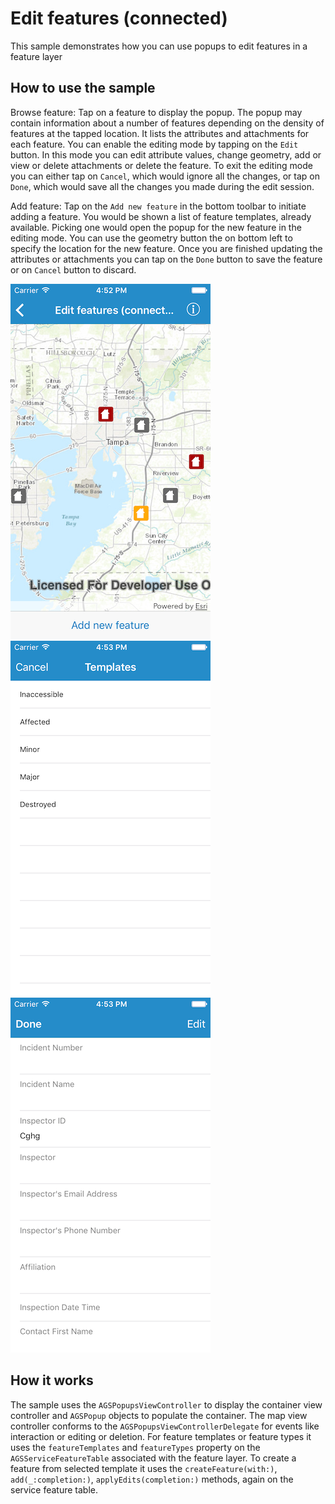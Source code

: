 # Edit features (connected)

This sample demonstrates how you can use popups to edit features in a
feature layer

## How to use the sample

Browse feature: Tap on a feature to display the popup. The popup may
contain information about a number of features depending on the density
of features at the tapped location. It lists the attributes and
attachments for each feature. You can enable the editing mode by tapping
on the `Edit` button. In this mode you can edit attribute values, change
geometry, add or view or delete attachments or delete the feature. To
exit the editing mode you can either tap on `Cancel`, which would ignore
all the changes, or tap on `Done`, which would save all the changes you
made during the edit session.

Add feature: Tap on the `Add new feature` in the bottom toolbar to
initiate adding a feature. You would be shown a list of feature
templates, already available. Picking one would open the popup for the
new feature in the editing mode. You can use the geometry button the on
bottom left to specify the location for the new feature. Once you are
finished updating the attributes or attachments you can tap on the
`Done` button to save the feature or on `Cancel` button to discard.

![](image1.png) ![](image2.png) ![](image3.png)

## How it works

The sample uses the `AGSPopupsViewController` to display the container
view controller and `AGSPopup` objects to populate the container. The
map view controller conforms to the `AGSPopupsViewControllerDelegate`
for events like interaction or editing or deletion. For feature
templates or feature types it uses the `featureTemplates` and
`featureTypes` property on the `AGSServiceFeatureTable` associated with
the feature layer. To create a feature from selected template it uses
the `createFeature(with:)`, `add(_:completion:)`,
`applyEdits(completion:)` methods, again on the service feature table.
